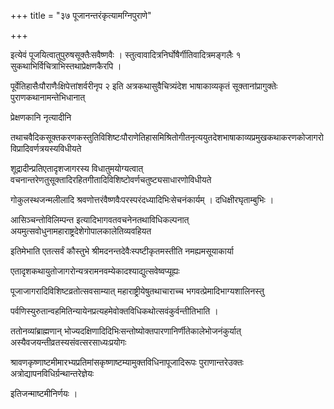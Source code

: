 +++
title = "३७ पूजानन्तरंकृत्यामग्निपुराणे"

+++

इत्येवं पूजयित्वातुपुरुषसूक्तैःसवैष्णवैः । स्तुत्वावादित्रनिर्घोषैर्गीतिवादित्रमङ्गलैः १ सुकथाभिर्विचित्राभिस्तथाप्रेक्षणकैरपि ।

पूर्वेतिहासैःपौराणैःक्षिपेत्तांशर्वरीनृप २ इति अत्रकथासुवैचित्र्यंदेश भाषाकाव्यकृतं सूक्तानांप्रागुक्तेः पुराणकथानामन्तेभिधानात्

प्रेक्षणकानि नृत्यादीनि

तथाचवैदिकसूक्तकरणकस्तुतिविशिष्टःपौराणेतिहासमिश्रितोगीतनृत्ययुतदेशभाषाकाव्यप्रमुखकथाकरणकोजागरोविप्रादिवर्णत्रयस्यविधीयते

शूद्रादीन्प्रतिएतादृशजागरस्य विधातुमयोग्यत्वात् वचनान्तरेणतुसूक्तादिरहितगीतादिविशिष्टोवर्णचतुष्ट्यसाधारणोविधीयते

गोकुलस्थजन्मलीलादि श्रवणोत्तरंवैष्णवैःपरस्परंदध्यादिभिःसेचनंकार्यम् । दधिक्षीरघृताम्बुभिः ।

आसिञ्चन्तोविलिम्पन्त इत्यादिभागवतवचनेनतथाविधिकल्पनात् अयमुत्सवोधुनामहाराष्ट्रदेशेगोपालकालेतिव्यवहियत

इतिमेभाति एतत्सर्वं कौस्तुभे श्रीमदनन्तदेवैःस्पष्टीकृतमस्तीति नमह्यमसूयाकार्या

एतादृशकथायुतोजागरोन्यत्ररामनवम्येकादश्याद्युत्सवेष्वप्यूह्यः

पूजाजागरादिविशिष्टव्रतोत्सवसाम्यात् महाराष्ट्रीयेषुतथाचाराच्च भगवत्प्रेमादिभाग्यशालिनस्तु

पर्वणिस्युरुतान्वहमितिन्यायेनप्रत्यहमेवोक्तविधिकथोत्सवंकुर्वन्तीतिभाति ।


ततोनव्यांब्राह्मणान् भोज्यदक्षिणादिदिभिःसन्तोष्योक्तपारणानिर्णीतेकालेभोजनंकुर्यात् अस्यैवजयन्तीव्रतस्यसंवत्सरसाध्यःप्रयोगः

श्रावणकृष्णाष्टमीमारभ्यप्रतिमांसकृष्णाष्टम्यामुक्तविधिनापूजादिरूपः पुराणान्तरेउक्तः अत्रोद्यापनविधिर्ग्रन्थान्तरेज्ञेयः

इतिजन्माष्टमीनिर्णयः ।
